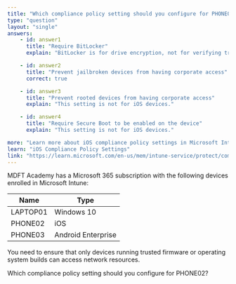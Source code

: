 ```yaml
---
title: "Which compliance policy setting should you configure for PHONE02?"
type: "question"
layout: "single"
answers:
    - id: answer1
      title: "Require BitLocker"
      explain: "BitLocker is for drive encryption, not for verifying trusted firmware or OS builds."

    - id: answer2
      title: "Prevent jailbroken devices from having corporate access"
      correct: true

    - id: answer3
      title: "Prevent rooted devices from having corporate access"
      explain: "This setting is not for iOS devices."

    - id: answer4
      title: "Require Secure Boot to be enabled on the device"
      explain: "This setting is not for iOS devices."

more: "Learn more about iOS compliance policy settings in Microsoft Intune."
learn: "iOS Compliance Policy Settings"
link: "https://learn.microsoft.com/en-us/mem/intune-service/protect/compliance-policy-create-ios"
---
```

MDFT Academy has a Microsoft 365 subscription with the following devices enrolled in Microsoft Intune:

| Name      | Type               |
|-----------|--------------------|
| LAPTOP01  | Windows 10         |
| PHONE02  | iOS                |
| PHONE03  | Android Enterprise |

You need to ensure that only devices running trusted firmware or operating system builds can access network resources.

Which compliance policy setting should you configure for PHONE02?
